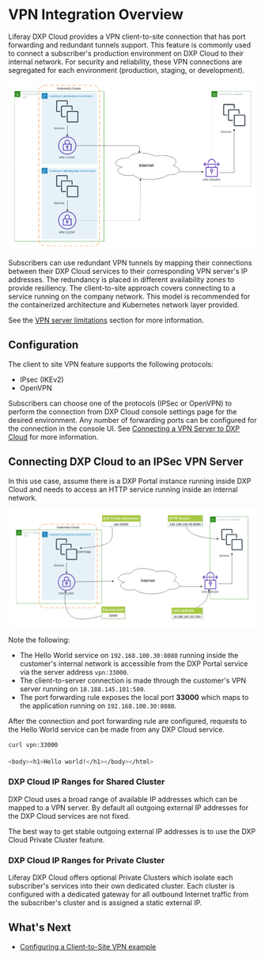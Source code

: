 # VPN Integration Overview

Liferay DXP Cloud provides a VPN client-to-site connection that has port forwarding and redundant tunnels support. This feature is commonly used to connect a subscriber's production environment on DXP Cloud to their internal network. For security and reliability, these VPN connections are segregated for each environment (production, staging, or development).

![Topology 1 - DXP Cloud VPN client-to-site topology](./vpn-integration-overview/images/01.png)

Subscribers can use redundant VPN tunnels by mapping their connections between their DXP Cloud services to their corresponding VPN server's IP addresses. The redundancy is placed in different availability zones to provide resiliency. The client-to-site approach covers connecting to a service running on the company network. This model is recommended for the containerized architecture and Kubernetes network layer provided.

See the [VPN server limitations](../../reference/dxp-cloud-limitations.md#vpn-servers) section for more information.

## Configuration

The client to site VPN feature supports the following protocols:

* IPsec (IKEv2)
* OpenVPN

Subscribers can choose one of the protocols (IPSec or OpenVPN) to perform the connection from DXP Cloud console settings page for the desired environment. Any number of forwarding ports can be configured for the connection in the console UI. See [Connecting a VPN Server to DXP Cloud](./connecting-a-vpn-server-to-dxp-cloud.md) for more information.

## Connecting DXP Cloud to an IPSec VPN Server

In this use case, assume there is a DXP Portal instance running inside DXP Cloud and needs to access an HTTP service running inside an internal network.

![Topology 2 - Portal instance accessing an HTTP service inside the customer’s company network](./vpn-integration-overview/images/02.png)

Note the following:

* The Hello World service on `192.168.100.30:8080` running inside the customer's internal network is accessible from the DXP Portal service via the server address `vpn:33000`.
* The client-to-server connection is made through the customer's VPN server running on `18.188.145.101:500`.
* The port forwarding rule exposes the local port **33000** which maps to the application running on `192.168.100.30:8080`.

After the connection and port forwarding rule are configured, requests to the Hello World service can be made from any DXP Cloud service.

```bash
curl vpn:33000

<body><h1>Hello world!</h1></body></html>
```

### DXP Cloud IP Ranges for Shared Cluster

DXP Cloud uses a broad range of available IP addresses which can be mapped to a VPN server. By default all outgoing external IP addresses for the DXP Cloud services are not fixed.

The best way to get stable outgoing external IP addresses is to use the DXP Cloud Private Cluster feature.

### DXP Cloud IP Ranges for Private Cluster

Liferay DXP Cloud offers optional Private Clusters which isolate each subscriber's services into their own dedicated cluster. Each cluster is configured with a dedicated gateway for all outbound Internet traffic from the subscriber's cluster and is assigned a static external IP.

## What's Next

* [Configuring a Client-to-Site VPN example](./configuring-a-vpn-server.md)
